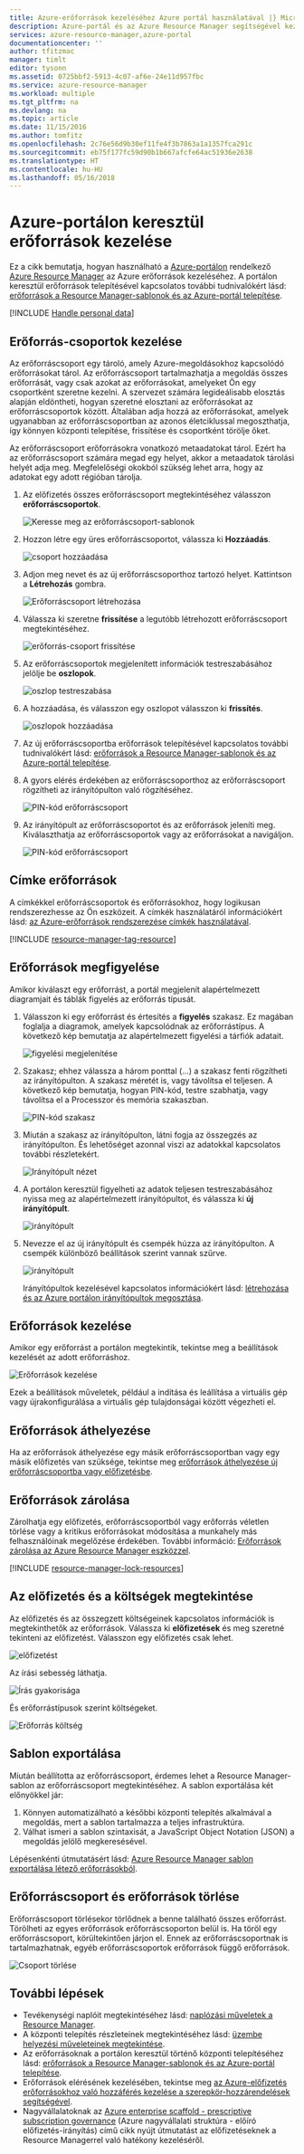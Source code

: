 ```yaml
---
title: Azure-erőforrások kezeléséhez Azure portál használatával |} Microsoft Docs
description: Azure-portál és az Azure Resource Manager segítségével kezelheti az erőforrásokat. Bemutatja, hogyan irányítópultok erőforrások figyelésére használható.
services: azure-resource-manager,azure-portal
documentationcenter: ''
author: tfitzmac
manager: timlt
editor: tysonn
ms.assetid: 0725bbf2-5913-4c07-af6e-24e11d957fbc
ms.service: azure-resource-manager
ms.workload: multiple
ms.tgt_pltfrm: na
ms.devlang: na
ms.topic: article
ms.date: 11/15/2016
ms.author: tomfitz
ms.openlocfilehash: 2c76e56d9b30ef11fe4f3b7863a1a1357fca291c
ms.sourcegitcommit: eb75f177fc59d90b1b667afcfe64ac51936e2638
ms.translationtype: HT
ms.contentlocale: hu-HU
ms.lasthandoff: 05/16/2018
---
```

# <a name="manage-azure-resources-through-portal"></a>Azure-portálon keresztül erőforrások kezelése

Ez a cikk bemutatja, hogyan használható a [Azure-portálon](https://portal.azure.com) rendelkező [Azure Resource Manager](resource-group-overview.md) az Azure erőforrások kezeléséhez. A portálon keresztül erőforrások telepítésével kapcsolatos további tudnivalókért lásd: [erőforrások a Resource Manager-sablonok és az Azure-portál telepítése](resource-group-template-deploy-portal.md).

[!INCLUDE [Handle personal data](../../includes/gdpr-intro-sentence.md)]

## <a name="manage-resource-groups"></a>Erőforrás-csoportok kezelése

Az erőforráscsoport egy tároló, amely Azure-megoldásokhoz kapcsolódó erőforrásokat tárol. Az erőforráscsoport tartalmazhatja a megoldás összes erőforrását, vagy csak azokat az erőforrásokat, amelyeket Ön egy csoportként szeretne kezelni. A szervezet számára legideálisabb elosztás alapján eldöntheti, hogyan szeretné elosztani az erőforrásokat az erőforráscsoportok között. Általában adja hozzá az erőforrásokat, amelyek ugyanabban az erőforráscsoportban az azonos életciklussal megoszthatja, így könnyen központi telepítése, frissítése és csoportként törölje őket. 

Az erőforráscsoport erőforrásokra vonatkozó metaadatokat tárol. Ezért ha az erőforráscsoport számára megad egy helyet, akkor a metaadatok tárolási helyét adja meg. Megfelelőségi okokból szükség lehet arra, hogy az adatokat egy adott régióban tárolja.

1. Az előfizetés összes erőforráscsoport megtekintéséhez válasszon **erőforráscsoportok**.
   
    ![Keresse meg az erőforráscsoport-sablonok](./media/resource-group-portal/browse-groups.png)
2. Hozzon létre egy üres erőforráscsoportot, válassza ki **Hozzáadás**.
   
    ![csoport hozzáadása](./media/resource-group-portal/add-resource-group.png)
3. Adjon meg nevet és az új erőforráscsoporthoz tartozó helyet. Kattintson a **Létrehozás** gombra.
   
    ![Erőforráscsoport létrehozása](./media/resource-group-portal/create-empty-group.png)
4. Válassza ki szeretne **frissítése** a legutóbb létrehozott erőforráscsoport megtekintéséhez.
   
    ![erőforrás-csoport frissítése](./media/resource-group-portal/refresh-resource-groups.png)
5. Az erőforráscsoportok megjelenített információk testreszabásához jelölje be **oszlopok**.
   
    ![oszlop testreszabása](./media/resource-group-portal/select-columns.png)
6. A hozzáadása, és válasszon egy oszlopot válasszon ki **frissítés**.
   
    ![oszlopok hozzáadása](./media/resource-group-portal/add-columns.png)
7. Az új erőforráscsoportba erőforrások telepítésével kapcsolatos további tudnivalókért lásd: [erőforrások a Resource Manager-sablonok és az Azure-portál telepítése](resource-group-template-deploy-portal.md).
8. A gyors elérés érdekében az erőforráscsoporthoz az erőforráscsoport rögzítheti az irányítópulton való rögzítéséhez.
   
    ![PIN-kód erőforráscsoport](./media/resource-group-portal/pin-group.png)
9. Az irányítópult az erőforráscsoportot és az erőforrások jeleníti meg. Kiválaszthatja az erőforráscsoportok vagy az erőforrásokat a navigáljon.
   
    ![PIN-kód erőforráscsoport](./media/resource-group-portal/show-resource-group-dashboard.png)

## <a name="tag-resources"></a>Címke erőforrások
A címkékkel erőforráscsoportok és erőforrásokhoz, hogy logikusan rendszerezhesse az Ön eszközeit. A címkék használatáról információkért lásd: [az Azure-erőforrások rendszerezése címkék használatával](resource-group-using-tags.md).

[!INCLUDE [resource-manager-tag-resource](../../includes/resource-manager-tag-resources.md)]

## <a name="monitor-resources"></a>Erőforrások megfigyelése
Amikor kiválaszt egy erőforrást, a portál megjelenít alapértelmezett diagramjait és táblák figyelés az erőforrás típusát.

1. Válasszon ki egy erőforrást és értesítés a **figyelés** szakasz. Ez magában foglalja a diagramok, amelyek kapcsolódnak az erőforrástípus. A következő kép bemutatja az alapértelmezett figyelési a tárfiók adatait.
   
    ![figyelési megjelenítése](./media/resource-group-portal/show-monitoring.png)
2. Szakasz; ehhez válassza a három ponttal (…) a szakasz fenti rögzítheti az irányítópulton. A szakasz méretét is, vagy távolítsa el teljesen. A következő kép bemutatja, hogyan PIN-kód, testre szabhatja, vagy távolítsa el a Processzor és memória szakaszban.
   
    ![PIN-kód szakasz](./media/resource-group-portal/pin-cpu-section.png)
3. Miután a szakasz az irányítópulton, látni fogja az összegzés az irányítópulton. És lehetőséget azonnal viszi az adatokkal kapcsolatos további részletekért.
   
    ![Irányítópult nézet](./media/resource-group-portal/view-startboard.png)
4. A portálon keresztül figyelheti az adatok teljesen testreszabásához nyissa meg az alapértelmezett irányítópultot, és válassza ki **új irányítópult**.
   
    ![irányítópult](./media/resource-group-portal/dashboard.png)
5. Nevezze el az új irányítópult és csempék húzza az irányítópulton. A csempék különböző beállítások szerint vannak szűrve.
   
    ![irányítópult](./media/resource-group-portal/create-dashboard.png)
   
     Irányítópultok kezelésével kapcsolatos információkért lásd: [létrehozása és az Azure portálon irányítópultok megosztása](../azure-portal/azure-portal-dashboards.md).

## <a name="manage-resources"></a>Erőforrások kezelése
Amikor egy erőforrást a portálon megtekintik, tekintse meg a beállítások kezelését az adott erőforráshoz.

![Erőforrások kezelése](./media/resource-group-portal/manage-resources.png)

Ezek a beállítások műveletek, például a indítása és leállítása a virtuális gép vagy újrakonfigurálása a virtuális gép tulajdonságai között végezheti el.

## <a name="move-resources"></a>Erőforrások áthelyezése
Ha az erőforrások áthelyezése egy másik erőforráscsoportban vagy egy másik előfizetés van szüksége, tekintse meg [erőforrások áthelyezése új erőforráscsoportba vagy előfizetésbe](resource-group-move-resources.md).

## <a name="lock-resources"></a>Erőforrások zárolása
Zárolhatja egy előfizetés, erőforráscsoportból vagy erőforrás véletlen törlése vagy a kritikus erőforrásokat módosítása a munkahely más felhasználóinak megelőzése érdekében. További információ: [Erőforrások zárolása az Azure Resource Manager eszközzel](resource-group-lock-resources.md).

[!INCLUDE [resource-manager-lock-resources](../../includes/resource-manager-lock-resources.md)]

## <a name="view-your-subscription-and-costs"></a>Az előfizetés és a költségek megtekintése
Az előfizetés és az összegzett költségeinek kapcsolatos információk is megtekinthetők az erőforrások. Válassza ki **előfizetések** és meg szeretné tekinteni az előfizetést. Válasszon egy előfizetés csak lehet.

![előfizetést](./media/resource-group-portal/select-subscription.png)

Az írási sebesség láthatja.

![Írás gyakorisága](./media/resource-group-portal/burn-rate.png)

És erőforrástípusok szerint költségeket.

![Erőforrás költség](./media/resource-group-portal/cost-by-resource.png)

## <a name="export-template"></a>Sablon exportálása
Miután beállította az erőforráscsoport, érdemes lehet a Resource Manager-sablon az erőforráscsoport megtekintéséhez. A sablon exportálása két előnyökkel jár:

1. Könnyen automatizálható a későbbi központi telepítés alkalmával a megoldás, mert a sablon tartalmazza a teljes infrastruktúra.
2. Válhat ismeri a sablon szintaxisát, a JavaScript Object Notation (JSON) a megoldás jelölő megkeresésével.

Lépésenkénti útmutatásért lásd: [Azure Resource Manager sablon exportálása létező erőforrásokból](resource-manager-export-template.md).

## <a name="delete-resource-group-or-resources"></a>Erőforráscsoport és erőforrások törlése
Erőforráscsoport törlésekor törlődnek a benne található összes erőforrást. Törölheti az egyes erőforrások erőforráscsoporton belül is. Ha töröl egy erőforráscsoport, körültekintően járjon el. Ennek az erőforráscsoportnak is tartalmazhatnak, egyéb erőforráscsoportok erőforrások függő erőforrások.

![Csoport törlése](./media/resource-group-portal/delete-group.png)

## <a name="next-steps"></a>További lépések
* Tevékenységi naplóit megtekintéséhez lásd: [naplózási műveletek a Resource Manager](resource-group-audit.md).
* A központi telepítés részleteinek megtekintéséhez lásd: [üzembe helyezési műveleteinek megtekintése](resource-manager-deployment-operations.md).
* Az erőforrásoknak a portálon keresztül történő központi telepítéséhez lásd: [erőforrások a Resource Manager-sablonok és az Azure-portál telepítése](resource-group-template-deploy-portal.md).
* Erőforrások elérésének kezelésében, tekintse meg [az Azure-előfizetés erőforrásokhoz való hozzáférés kezelése a szerepkör-hozzárendelések segítségével](../role-based-access-control/role-assignments-portal.md).
* Nagyvállalatoknak az [Azure enterprise scaffold - prescriptive subscription governance](resource-manager-subscription-governance.md) (Azure nagyvállalati struktúra - előíró előfizetés-irányítás) című cikk nyújt útmutatást az előfizetéseknek a Resource Managerrel való hatékony kezeléséről.

